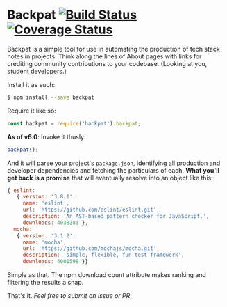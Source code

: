 # Backpat [![Build Status](https://img.shields.io/travis/cachilders/backpat/master.svg)](https://travis-ci.org/cachilders/backpat) [![Coverage Status](https://coveralls.io/repos/github/cachilders/backpat/badge.svg?branch=master)](https://coveralls.io/github/cachilders/backpat?branch=master)

Backpat is a simple tool for use in automating the production of tech stack
notes in projects. Think along the lines of About pages with links for crediting
community contributions to your codebase. (Looking at you, student developers.)

Install it as such:

```bash
$ npm install --save backpat
```

Require it like so:

```javascript
const backpat = require('backpat').backpat;
```

**As of v6.0**: Invoke it thusly:

```javascript
backpat();
```

And it will parse your project's ```package.json```, identifying all production
and developer dependencies and fetching the particulars of each. **What you'll
get back is a promise** that will eventually resolve into an object like this:

```javascript
{ eslint:
   { version: '3.8.1',
     name: 'eslint',
     url: 'https://github.com/eslint/eslint.git',
     description: 'An AST-based pattern checker for JavaScript.',
     downloads: 4038383 },
  mocha:
   { version: '3.1.2',
     name: 'mocha',
     url: 'https://github.com/mochajs/mocha.git',
     description: 'simple, flexible, fun test framework',
     downloads: 4001598 }}
```

Simple as that. The npm download count attribute makes ranking and filtering the
results a snap.

That's it. _Feel free to submit an issue or PR_.
